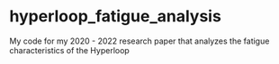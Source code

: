 # hyperloop_fatigue_analysis
My code for my 2020 - 2022 research paper that analyzes the fatigue characteristics of the Hyperloop
